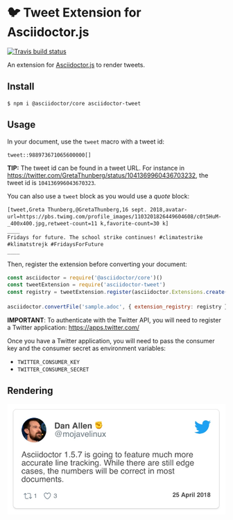 # :bird: Tweet Extension for Asciidoctor.js

[![Travis build status](https://img.shields.io/travis/Mogztter/asciidoctor-tweet/master.svg)](https://travis-ci.org/Mogztter/asciidoctor-tweet)

An extension for [Asciidoctor.js](https://github.com/asciidoctor/asciidoctor.js) to render tweets.

## Install

    $ npm i @asciidoctor/core asciidoctor-tweet

## Usage

In your document, use the `tweet` macro with a tweet id:

```
tweet::988973671065600000[]
```

**TIP:** The tweet id can be found in a tweet URL.
For instance in https://twitter.com/GretaThunberg/status/1041369960436703232, the tweet id is `104136996043670323`.

You can also use a `tweet` block as you would use a *quote* block:

```
[tweet,Greta Thunberg,@GretaThunberg,16 sept. 2018,avatar-url=https://pbs.twimg.com/profile_images/1103201826449604608/c0t5HuM-_400x400.jpg,retweet-count=11 k,favorite-count=30 k]
____
Fridays for future. The school strike continues! #climatestrike #klimatstrejk #FridaysForFuture
____
```

Then, register the extension before converting your document:

```js
const asciidoctor = require('@asciidoctor/core')()
const tweetExtension = require('asciidoctor-tweet')
const registry = tweetExtension.register(asciidoctor.Extensions.create())

asciidoctor.convertFile('sample.adoc', { extension_registry: registry })
```

**IMPORTANT**:
To authenticate with the Twitter API, you will need to register a Twitter application: https://apps.twitter.com/

Once you have a Twitter application, you will need to pass the consumer key and the consumer secret as environment variables:

* `TWITTER_CONSUMER_KEY`
* `TWITTER_CONSUMER_SECRET`


## Rendering

![](https://github.com/Mogztter/asciidoctor-tweet/raw/master/rendering.jpeg)
